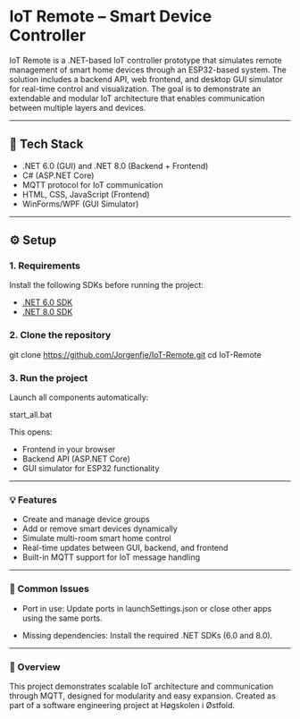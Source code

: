 # IoT Remote – Smart Device Controller

IoT Remote is a .NET-based IoT controller prototype that simulates remote management of smart home devices through an ESP32-based system. 
The solution includes a backend API, web frontend, and desktop GUI simulator for real-time control and visualization. 
The goal is to demonstrate an extendable and modular IoT architecture that enables communication between multiple layers and devices.

---------------------------------------------------------------------------

## 🚀 Tech Stack
- .NET 6.0 (GUI) and .NET 8.0 (Backend + Frontend)
- C# (ASP.NET Core)
- MQTT protocol for IoT communication
- HTML, CSS, JavaScript (Frontend)
- WinForms/WPF (GUI Simulator)

---------------------------------------------------------------------------

## ⚙️ Setup

### 1. Requirements
Install the following SDKs before running the project:
- [.NET 6.0 SDK](https://dotnet.microsoft.com/en-us/download/dotnet/6.0)
- [.NET 8.0 SDK](https://dotnet.microsoft.com/en-us/download/dotnet/8.0)


### 2. Clone the repository

git clone https://github.com/Jorgenfje/IoT-Remote.git
cd IoT-Remote


### 3. Run the project
Launch all components automatically:

start_all.bat

This opens:
- Frontend in your browser
- Backend API (ASP.NET Core)
- GUI simulator for ESP32 functionality
  
---------------------------------------------------------------------------

### 💡 Features
- Create and manage device groups
- Add or remove smart devices dynamically
- Simulate multi-room smart home control
- Real-time updates between GUI, backend, and frontend
- Built-in MQTT support for IoT message handling

---------------------------------------------------------------------------

### 🧩 Common Issues
- Port in use:
Update ports in launchSettings.json or close other apps using the same ports.

- Missing dependencies:
Install the required .NET SDKs (6.0 and 8.0).

---------------------------------------------------------------------------

### 📄 Overview
This project demonstrates scalable IoT architecture and communication through MQTT, designed for modularity and easy expansion.
Created as part of a software engineering project at Høgskolen i Østfold.
